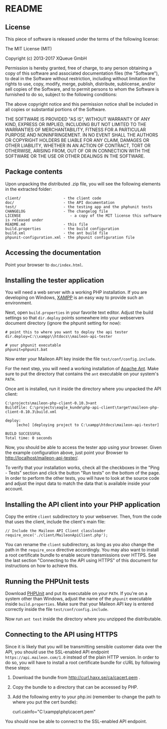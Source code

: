 # README

## License

This piece of software is released under the terms of the following license:

The MIT License (MIT)

Copyright (c) 2013-2017 XQueue GmbH

Permission is hereby granted, free of charge, to any person obtaining a copy
of this software and associated documentation files (the "Software"), to deal
in the Software without restriction, including without limitation the rights
to use, copy, modify, merge, publish, distribute, sublicense, and/or sell
copies of the Software, and to permit persons to whom the Software is
furnished to do so, subject to the following conditions:

The above copyright notice and this permission notice shall be included in
all copies or substantial portions of the Software.

THE SOFTWARE IS PROVIDED "AS IS", WITHOUT WARRANTY OF ANY KIND, EXPRESS OR
IMPLIED, INCLUDING BUT NOT LIMITED TO THE WARRANTIES OF MERCHANTABILITY,
FITNESS FOR A PARTICULAR PURPOSE AND NONINFRINGEMENT. IN NO EVENT SHALL THE
AUTHORS OR COPYRIGHT HOLDERS BE LIABLE FOR ANY CLAIM, DAMAGES OR OTHER
LIABILITY, WHETHER IN AN ACTION OF CONTRACT, TORT OR OTHERWISE, ARISING FROM,
OUT OF OR IN CONNECTION WITH THE SOFTWARE OR THE USE OR OTHER DEALINGS IN
THE SOFTWARE.

## Package contents

Upon unpacking the distributed .zip file, you will see the following elements in the extracted folder:

	client/                   - the client code
	doc/                      - the API documentation
	test/                     - the testing app and the phphunit tests
	CHANGELOG                 - The changelog file
	LICENSE						 - a copy of the MIT license this software is released under
	README.md                 - this file
	build.properties          - the build configuration
	build.xml                 - the ant build file
	phpunit-configuration.xml - the phpunit configuration file

## Accessing the documentation

Point your browser to `doc/index.html`.

## Installing the tester application

You will need a web server with a working PHP installation. If you are developing on Windows, [XAMPP](https://www.apachefriends.org) is an easy way to provide such an environment.

Next, open `build.properties` in your favorite text editor. Adjust the build settings so that `dir.deploy` points somewhere into your webservers document directory (ignore the phpunit setting for now):

	# point this to where you want to deploy the api tester
	dir.deploy=C:\\xampp\\htdocs\\maileon-api-tester
	
	# your phpunit executable
	phpunit=phpunit.bat

Now enter your Maileon API key inside the file `test/conf/config.include`.

For the next step, you will need a working installation of [Apache Ant](http://ant.apache.org/). Make sure to put the directory that contains the `ant` executable on your system's `PATH`.

Once ant is installed, run it inside the directory where you unpacked the API client:

	C:\projects\maileon-php-client-0.10.3>ant
	Buildfile: C:\projects\eagle_kunde\php-api-client\target\maileon-php-client-0.10.3\build.xml
	
	deploy:
	     [echo] [deploying project to C:\xampp\htdocs\maileon-api-tester]
	
	BUILD SUCCESSFUL
	Total time: 0 seconds

Now, you should be able to access the tester app using your browser. Given the example configuration above, just point your Browser to [http://localhost/maileon-api-tester/](http://localhost/maileon-api-tester/).

To verify that your installation works, check all the checkboxes in the "Ping - Tests" section and click the button "Run tests" on the bottom of the page. In order to perform the other tests, you will have to look at the source code and adjust the input data to match the data that is available inside your account.


## Installing the API client into your PHP application

Copy the entire `client` subdirectory to your webserver. Then, from the code that uses the client, include the client's main file:

	// Include the Maileon API Client classloader 
	require_once('./client/MaileonApiClient.php');
	
You can rename the `client` subdirectory, as long as you also change the path in the `require_once` directive accordingly. You may also want to install a root certificate bundle to enable secure transmissions over HTTPS. See the last section "Connecting to the API using HTTPS" of this document for instructions on how to achieve this.

## Running the PHPUnit tests

Download [PHPUnit](http://phpunit.de/) and put its executable on your `PATH`. If you're on a system other than Windows, adjust the name of the `phpunit` executable inside `build.properties`. Make sure that your Maileon API key is entered correctly inside the file `test/conf/config.include`.

Now run `ant test` inside the directory where you unzipped the distributable.

## Connecting to the API using HTTPS

Since it is likely that you will be transmitting sensible customer data over the API, you should use the SSL-enabled API endpoint `https://api.maileon.com/1.0` instead of the plain HTTP version. In order to do so, you will have to install a root certificate bundle for cURL by following these steps:

1. Download the bundle from http://curl.haxx.se/ca/cacert.pem .
2. Copy the bundle to a directory that can be accessed by PHP.
3. Add the following entry to your php.ini (remember to change the path to where you put the cert bundle):

	curl.cainfo="C:\xampp\php\cacert.pem"

You should now be able to connect to the SSL-enabled API endpoint.
